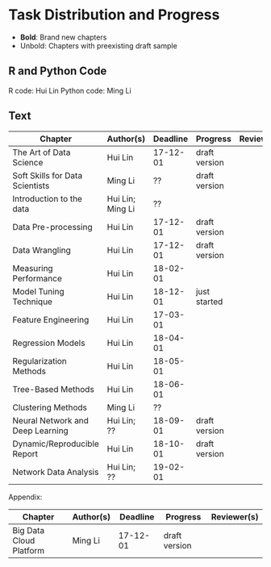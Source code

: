 # Task Distribution and Progress

- **Bold**:  Brand new chapters
- Unbold: Chapters with preexisting draft sample

## R and Python Code

R code: Hui Lin
Python code: Ming Li

## Text

| Chapter | Author(s) | Deadline | Progress | Reviewer(s) |
|---------|-----------|----------|----------|-------------|
| The Art of Data Science| Hui Lin | 17-12-01 | draft version |   |
| Soft Skills for Data Scientists | Ming Li | ?? | draft version |  |
| Introduction to the data | Hui Lin; Ming Li | ?? |    |   |
| Data Pre-processing | Hui Lin | 17-12-01 | draft version |  |
| Data Wrangling | Hui Lin | 17-12-01 | draft version |  |
| Measuring Performance | Hui Lin | 18-02-01|  |  |
| Model Tuning Technique| Hui Lin | 18-12-01| just started |  |
| Feature Engineering | Hui Lin | 17-03-01 |  |  |
| Regression Models | Hui Lin | 18-04-01 |  |  |
| Regularization Methods | Hui Lin | 18-05-01|  |  |
| Tree-Based Methods | Hui Lin| 18-06-01 |  |  |
| Clustering Methods | Ming Li | ?? |  |  |
| Neural Network and Deep Learning | Hui Lin; ?? | 18-09-01 | draft version |  |
| Dynamic/Reproducible Report | Hui Lin | 18-10-01 | draft version |  |
| Network Data Analysis | Hui Lin; ?? | 19-02-01|  |  |

Appendix:

| Chapter | Author(s) | Deadline | Progress | Reviewer(s) |
|---------|-----------|----------|----------|-------------|
| Big Data Cloud Platform | Ming Li | 17-12-01 | draft version |  |  

